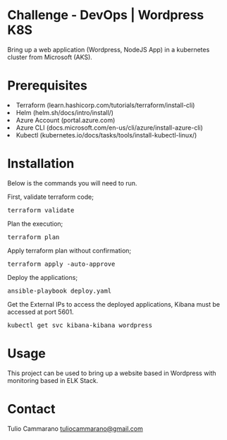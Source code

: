# Challenge - DevOps | Wordpress K8S
Bring up a web application (Wordpress, NodeJS App) in a kubernetes cluster from Microsoft (AKS).

# Prerequisites
<li>Terraform (learn.hashicorp.com/tutorials/terraform/install-cli)</li>
<li>Helm (helm.sh/docs/intro/install/)</li>
<li>Azure Account (portal.azure.com)</li>
<li>Azure CLI (docs.microsoft.com/en-us/cli/azure/install-azure-cli)</li>
<li>Kubectl (kubernetes.io/docs/tasks/tools/install-kubectl-linux/)</li>

# Installation
Below is the commands you will need to run.

First, validate terraform code;
<pre>terraform validate</pre>

Plan the execution;
<pre>terraform plan</pre>

Apply terraform plan without confirmation;
<pre>terraform apply -auto-approve</pre>

Deploy the applications;
<pre>ansible-playbook deploy.yaml</pre>

Get the External IPs to access the deployed applications, Kibana must be accessed at port 5601.
<pre>kubectl get svc kibana-kibana wordpress</pre>

# Usage
This project can be used to bring up a website based in Wordpress with monitoring based in ELK Stack.

# Contact

Tulio Cammarano tuliocammarano@gmail.com